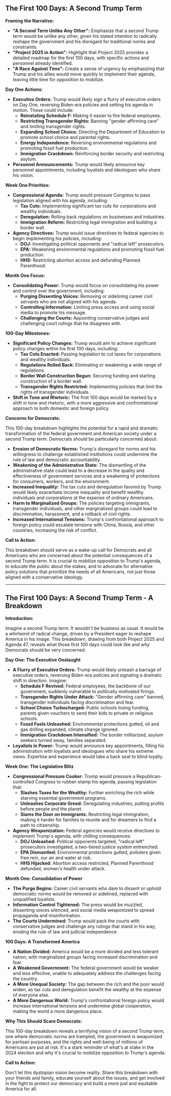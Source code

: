## The First 100 Days: A Second Trump Term

**Framing the Narrative:**

* **"A Second Term Unlike Any Other":** Emphasize that a second Trump term would be unlike any other, given his stated intention to radically reshape the government and his disregard for traditional norms and constraints.
* **"Project 2025 in Action":**  Highlight that Project 2025 provides a detailed roadmap for the first 100 days, with specific actions and personnel already identified.
* **"A Race Against Time":**  Create a sense of urgency by emphasizing that Trump and his allies would move quickly to implement their agenda, leaving little time for opposition to mobilize.

**Day One Actions:**

* **Executive Orders:** Trump would likely sign a flurry of executive orders on Day One, reversing Biden-era policies and setting his agenda in motion. These could include:
    * **Reinstating Schedule F:** Making it easier to fire federal employees.
    * **Restricting Transgender Rights:**  Banning "gender affirming care" and limiting transgender rights.
    * **Expanding School Choice:**  Directing the Department of Education to promote school choice and parental rights.
    * **Energy Independence:**  Reversing environmental regulations and promoting fossil fuel production.
    * **Immigration Crackdown:**  Reinforcing border security and restricting asylum.
* **Personnel Announcements:** Trump would likely announce key personnel appointments, including loyalists and ideologues who share his vision.

**Week One Priorities:**

* **Congressional Agenda:** Trump would pressure Congress to pass legislation aligned with his agenda, including:
    * **Tax Cuts:**  Implementing significant tax cuts for corporations and wealthy individuals.
    * **Deregulation:**  Rolling back regulations on businesses and industries.
    * **Immigration Reform:**  Restricting legal immigration and building a border wall.
* **Agency Directives:** Trump would issue directives to federal agencies to begin implementing his policies, including:
    * **DOJ:**  Investigating political opponents and "radical left" prosecutors.
    * **EPA:**  Weakening environmental regulations and promoting fossil fuel production.
    * **HHS:**  Restricting abortion access and defunding Planned Parenthood.

**Month One Focus:**

* **Consolidating Power:** Trump would focus on consolidating his power and control over the government, including:
    * **Purging Dissenting Voices:**  Removing or sidelining career civil servants who are not aligned with his agenda.
    * **Controlling Information:**  Limiting press access and using social media to promote his message.
    * **Challenging the Courts:**  Appointing conservative judges and challenging court rulings that he disagrees with.

**100-Day Milestones:**

* **Significant Policy Changes:** Trump would aim to achieve significant policy changes within his first 100 days, including:
    * **Tax Cuts Enacted:**  Passing legislation to cut taxes for corporations and wealthy individuals.
    * **Regulations Rolled Back:**  Eliminating or weakening a wide range of regulations.
    * **Border Wall Construction Begun:**  Securing funding and starting construction of a border wall.
    * **Transgender Rights Restricted:**  Implementing policies that limit the rights of transgender individuals.
* **Shift in Tone and Rhetoric:**  The first 100 days would be marked by a shift in tone and rhetoric, with a more aggressive and confrontational approach to both domestic and foreign policy.

**Concerns for Democrats:**

This 100-day breakdown highlights the potential for a rapid and dramatic transformation of the federal government and American society under a second Trump term. Democrats should be particularly concerned about:

* **Erosion of Democratic Norms:**  Trump's disregard for norms and his willingness to challenge established institutions could undermine the rule of law and democratic accountability.
* **Weakening of the Administrative State:**  The dismantling of the administrative state could lead to a decrease in the quality and effectiveness of government services and a weakening of protections for consumers, workers, and the environment.
* **Increased Inequality:**  The tax cuts and deregulation favored by Trump would likely exacerbate income inequality and benefit wealthy individuals and corporations at the expense of ordinary Americans.
* **Harm to Marginalized Groups:**  The policies targeting immigrants, transgender individuals, and other marginalized groups could lead to discrimination, harassment, and a rollback of civil rights.
* **Increased International Tensions:**  Trump's confrontational approach to foreign policy could escalate tensions with China, Russia, and other countries, increasing the risk of conflict.

**Call to Action:**

This breakdown should serve as a wake-up call for Democrats and all Americans who are concerned about the potential consequences of a second Trump term. It is crucial to mobilize opposition to Trump's agenda, to educate the public about the stakes, and to advocate for alternative policy solutions that prioritize the needs of all Americans, not just those aligned with a conservative ideology. 


----

## The First 100 Days: A Second Trump Term - A Breakdown

**Introduction:**

Imagine a second Trump term. It wouldn't be business as usual. It would be a whirlwind of radical change, driven by a President eager to reshape America in his image. This breakdown, drawing from both Project 2025 and Agenda 47, reveals what those first 100 days could look like and why Democrats should be very concerned.

**Day One: The Executive Onslaught**

* **A Flurry of Executive Orders:**  Trump would likely unleash a barrage of executive orders, reversing Biden-era policies and signaling a dramatic shift in direction. Imagine:
    * **Schedule F Revived:**  Federal employees, the backbone of our government, suddenly vulnerable to politically motivated firings.
    * **Transgender Rights Under Attack:**  "Gender affirming care" banned, transgender individuals facing discrimination and fear.
    * **School Choice Turbocharged:**  Public schools losing funding, parents given vouchers to send their kids to private or religious schools.
    * **Fossil Fuels Unleashed:**  Environmental protections gutted, oil and gas drilling expanded, climate change ignored.
    * **Immigration Crackdown Intensified:**  The border militarized, asylum seekers turned away, families separated.
* **Loyalists in Power:**  Trump would announce key appointments, filling his administration with loyalists and ideologues who share his extreme views. Expertise and experience would take a back seat to blind loyalty.

**Week One: The Legislative Blitz**

* **Congressional Pressure Cooker:**  Trump would pressure a Republican-controlled Congress to rubber-stamp his agenda, passing legislation that:
    * **Slashes Taxes for the Wealthy:**  Further enriching the rich while starving essential government programs.
    * **Unleashes Corporate Greed:**  Deregulating industries, putting profits before people and the planet.
    * **Slams the Door on Immigrants:**  Restricting legal immigration, making it harder for families to reunite and for dreamers to find a path to citizenship.
* **Agency Weaponization:**  Federal agencies would receive directives to implement Trump's agenda, with chilling consequences:
    * **DOJ Unleashed:**  Political opponents targeted, "radical left" prosecutors investigated, a two-tiered justice system entrenched.
    * **EPA Dismantled:**  Environmental protections gutted, polluters given free rein, our air and water at risk.
    * **HHS Hijacked:**  Abortion access restricted, Planned Parenthood defunded, women's health under attack.

**Month One: Consolidation of Power**

* **The Purge Begins:**  Career civil servants who dare to dissent or uphold democratic norms would be removed or sidelined, replaced with unqualified loyalists.
* **Information Control Tightened:**  The press would be muzzled, dissenting voices silenced, and social media weaponized to spread propaganda and misinformation.
* **The Courts Undermined:**  Trump would pack the courts with conservative judges and challenge any rulings that stand in his way, eroding the rule of law and judicial independence.

**100 Days: A Transformed America**

* **A Nation Divided:**  America would be a more divided and less tolerant nation, with marginalized groups facing increased discrimination and fear.
* **A Weakened Government:**  The federal government would be weaker and less effective, unable to adequately address the challenges facing the country.
* **A More Unequal Society:**  The gap between the rich and the poor would widen, as tax cuts and deregulation benefit the wealthy at the expense of everyone else.
* **A More Dangerous World:**  Trump's confrontational foreign policy would increase international tensions and undermine global cooperation, making the world a more dangerous place.

**Why This Should Scare Democrats:**

This 100-day breakdown reveals a terrifying vision of a second Trump term, one where democratic norms are trampled, the government is weaponized for partisan purposes, and the rights and well-being of millions of Americans are put at risk. It's a stark reminder of what's at stake in the 2024 election and why it's crucial to mobilize opposition to Trump's agenda. 

**Call to Action:**

Don't let this dystopian vision become reality. Share this breakdown with your friends and family, educate yourself about the issues, and get involved in the fight to protect our democracy and build a more just and equitable America for all. 


